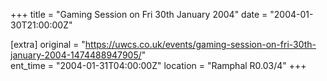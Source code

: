 +++
title = "Gaming Session on Fri 30th January 2004"
date = "2004-01-30T21:00:00Z"

[extra]
original = "https://uwcs.co.uk/events/gaming-session-on-fri-30th-january-2004-1474488947905/"    
ent_time = "2004-01-31T04:00:00Z"
location = "Ramphal R0.03/4"
+++




